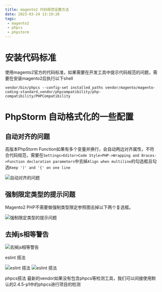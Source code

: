 ```yaml
---
title: magento2 代码规范设置方法
date: 2023-03-24 13:19:28
tags:
 - magento2
 - phpcs
 - phpstorm
---
```

# 安装代码标准
使用magento2官方的代码标准，如果需要在开发工具中提示代码规范的问题，需要在安装magento2后执行以下shell
```shell
vendor/bin/phpcs --config-set installed_paths vendor/magento/magento-coding-standard,vendor/phpcompatibility/php-compatibility/PHPCompatibility
```
# PhpStorm 自动格式化的一些配置

## 自动对齐的问题
高版本PhpStorm Function如果有多个变量并换行，会自动两边对齐属性，不符合代码规范，需要在`Settings>Editor>Code Style>PHP->Wrapping and Braces->Function declaration parameters`中去掉`Align when multiline`的勾选框且勾选`Keep ')' and '{' on one line`

![自动对齐的问题](/images/修复自动对齐的问题.png)

## 强制限定类型的提示问题
Magento2 PHP不需要做强制类型限定参照图去掉以下两个复选框。

![强制限定类型的提示问题](/images/强类型提示的问题.png)

## 去掉js相等警告

![去掉js相等警告](/images/去掉js相等警告.png)

eslint 搭法

![eslint 搭法](/images/eslint-1.png)
![eslint 搭法](/images/eslint-2.png)

phpcs搭法
最新的vendor如果没有包含phpcs等检测工具，我们可以间接使用默认的2.4.5-p1中的phpcs进行项目的检测